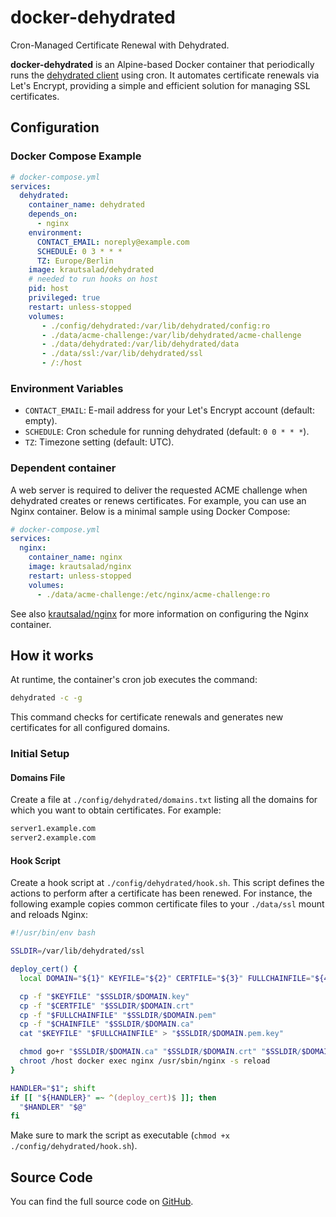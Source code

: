 # docker-dehydrated

Cron-Managed Certificate Renewal with Dehydrated.

**docker-dehydrated** is an Alpine-based Docker container that periodically runs the [dehydrated client](https://github.com/dehydrated-io/dehydrated) using cron. It automates certificate renewals via Let's Encrypt, providing a simple and efficient solution for managing SSL certificates.

## Configuration

### Docker Compose Example

```yaml
# docker-compose.yml
services:
  dehydrated:
    container_name: dehydrated
    depends_on:
      - nginx
    environment:
      CONTACT_EMAIL: noreply@example.com
      SCHEDULE: 0 3 * * *
      TZ: Europe/Berlin
    image: krautsalad/dehydrated
    # needed to run hooks on host
    pid: host
    privileged: true
    restart: unless-stopped
    volumes:
       - ./config/dehydrated:/var/lib/dehydrated/config:ro
       - ./data/acme-challenge:/var/lib/dehydrated/acme-challenge
       - ./data/dehydrated:/var/lib/dehydrated/data
       - ./data/ssl:/var/lib/dehydrated/ssl
       - /:/host
```

### Environment Variables

- `CONTACT_EMAIL`: E-mail address for your Let's Encrypt account (default: empty).
- `SCHEDULE`: Cron schedule for running dehydrated (default: `0 0 * * *`).
- `TZ`: Timezone setting (default: UTC).

### Dependent container

A web server is required to deliver the requested ACME challenge when dehydrated creates or renews certificates. For example, you can use an Nginx container. Below is a minimal sample using Docker Compose:

```yml
# docker-compose.yml
services:
  nginx:
    container_name: nginx
    image: krautsalad/nginx
    restart: unless-stopped
    volumes:
      - ./data/acme-challenge:/etc/nginx/acme-challenge:ro
```

See also [krautsalad/nginx](https://hub.docker.com/r/krautsalad/nginx) for more information on configuring the Nginx container.

## How it works

At runtime, the container's cron job executes the command:

```sh
dehydrated -c -g
```

This command checks for certificate renewals and generates new certificates for all configured domains.

### Initial Setup

#### Domains File

Create a file at `./config/dehydrated/domains.txt` listing all the domains for which you want to obtain certificates. For example:

```txt
server1.example.com
server2.example.com
```

#### Hook Script

Create a hook script at `./config/dehydrated/hook.sh`. This script defines the actions to perform after a certificate has been renewed. For instance, the following example copies common certificate files to your `./data/ssl` mount and reloads Nginx:

```sh
#!/usr/bin/env bash

SSLDIR=/var/lib/dehydrated/ssl

deploy_cert() {
  local DOMAIN="${1}" KEYFILE="${2}" CERTFILE="${3}" FULLCHAINFILE="${4}" CHAINFILE="${5}" TIMESTAMP="${6}"

  cp -f "$KEYFILE" "$SSLDIR/$DOMAIN.key"
  cp -f "$CERTFILE" "$SSLDIR/$DOMAIN.crt"
  cp -f "$FULLCHAINFILE" "$SSLDIR/$DOMAIN.pem"
  cp -f "$CHAINFILE" "$SSLDIR/$DOMAIN.ca"
  cat "$KEYFILE" "$FULLCHAINFILE" > "$SSLDIR/$DOMAIN.pem.key"

  chmod go+r "$SSLDIR/$DOMAIN.ca" "$SSLDIR/$DOMAIN.crt" "$SSLDIR/$DOMAIN.pem" 
  chroot /host docker exec nginx /usr/sbin/nginx -s reload
}

HANDLER="$1"; shift
if [[ "${HANDLER}" =~ ^(deploy_cert)$ ]]; then
  "$HANDLER" "$@"
fi
```

Make sure to mark the script as executable (`chmod +x ./config/dehydrated/hook.sh`).

## Source Code

You can find the full source code on [GitHub](https://github.com/krautsalad/docker-dehydrated).
